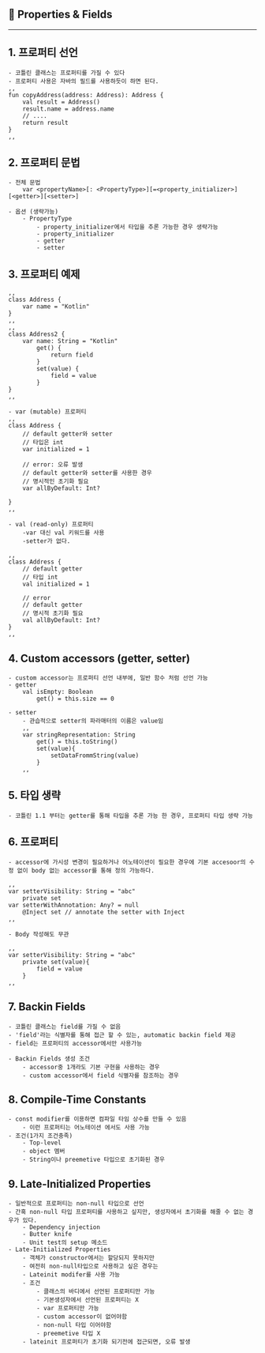 ## 📌 Properties & Fields
<hr/>

## 1. 프로퍼티 선언
    - 코틀린 클래스는 프로퍼티를 가질 수 있다
    - 프로퍼티 사용은 자바의 필드를 사용하듯이 하면 된다.
    ,,
    fun copyAddress(address: Address): Address {
        val result = Address()
        result.name = address.name
        // ....
        return result
    }
    ,,

## 2. 프로퍼티 문법
    - 전체 문법
        var <propertyName>[: <PropertyType>][=<property_initializer>][<getter>][<setter>]

    - 옵션 (생략가능)
        - PropertyType
            - property_initializer에서 타입을 추론 가능한 경우 생략가능
            - property_initializer
            - getter
            - setter


## 3. 프로퍼티 예제
    ,,
    class Address {
        var name = "Kotlin"
    }
    ,,
    ,,
    class Address2 {
        var name: String = "Kotlin"
            get() {
                return field
            }
            set(value) {
                field = value
            }
    }
    ,,

    - var (mutable) 프로퍼티
    ,,
    class Address {
        // default getter와 setter
        // 타입은 int
        var initialized = 1

        // error: 오류 발생
        // default getter와 setter를 사용한 경우
        // 명시적인 초기화 필요
        var allByDefault: Int?

    }
    ,,

    - val (read-only) 프로퍼티
        -var 대신 val 키워드를 사용
        -setter가 없다.
    
    ,,
    class Address {
        // default getter
        // 타입 int
        val initialized = 1

        // error 
        // default getter
        // 명시적 초기화 필요
        val allByDefault: Int?
    }
    ,,


## 4. Custom accessors (getter, setter)
    - custom accessor는 프로퍼티 선언 내부에, 일반 함수 처럼 선언 가능
    - getter
        val isEmpty: Boolean
            get() = this.size == 0

    - setter
        - 관습적으로 setter의 파라매터의 이름은 value임
        ,,
        var stringRepresentation: String
            get() = this.toString()
            set(value){
                setDataFrommString(value)
            }
        ,,

## 5. 타입 생략
    - 코틀린 1.1 부터는 getter를 통해 타입을 추론 가능 한 경우, 프로퍼티 타입 생략 가능
    

## 6. 프로퍼티
    - accessor에 가시성 변경이 필요하거나 어노테이션이 필요한 경우에 기본 accesoor의 수정 없이 body 없는 accessor를 통해 정의 가능하다.

    ,,
    var setterVisibility: String = "abc"
        private set
    var setterWithAnnotation: Any? = null
        @Inject set // annotate the setter with Inject
    ,,

    - Body 작성해도 무관

    ,,
    var setterVisibility: String = "abc"
        private set(value){
            field = value
        }
    ,,

## 7. Backin Fields
    - 코틀린 클래스는 field를 가질 수 없음
    - 'field'라는 식별자를 통해 접근 할 수 있는, automatic backin field 제공
    - field는 프로퍼티의 accessor에서만 사용가능

    - Backin Fields 생성 조건
        - accessor중 1개라도 기본 구현을 사용하는 경우
        - custom accessor에서 field 식별자를 참조하는 경우


## 8. Compile-Time Constants
    - const modifier를 이용하면 컴파일 타임 상수를 만들 수 있음
        - 이런 프로퍼티는 어노테이션 에서도 사용 가능
    - 조건(1가지 조건충족)
        - Top-level
        - object 멤버
        - String이나 preemetive 타입으로 초기화된 경우


## 9. Late-Initialized Properties
    - 일반적으로 프로퍼티는 non-null 타입으로 선언
    - 간혹 non-null 타입 프로퍼티를 사용하고 싶지만, 생성자에서 초기화를 해줄 수 없는 경우가 있다.
        - Dependency injection
        - Butter knife
        - Unit test의 setup 메소드
    - Late-Initialized Properties
        - 객체가 constructor에서는 할당되지 못하지만
        - 여전히 non-null타입으로 사용하고 싶은 경우는
        - Lateinit modifer를 사용 가능
        - 조건
            - 클래스의 바디에서 선언된 프로퍼티만 가능
            - 기본생성자에서 선언된 프로퍼티는 X
            - var 프로퍼티만 가능
            - custom accessor이 없어야함
            - non-null 타입 이어야함
            - preemetive 타입 X
        - lateinit 프로퍼티가 초기화 되기전에 접근되면, 오류 발생
         